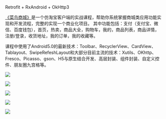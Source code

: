 Retrofit + RxAndroid + OkHttp3

[《菜鸟商城》](http://www.cniao5.com/course/10073)是一个仿淘宝客户端的实战课程，帮助你系统掌握商城类应用功能实现和开发流程，完整的实现一个商业化项目。
其中功能包括：支付（支付宝、微信、百度钱包），首页，热卖，商品大全，购物车，我的，商品列表，商品详情，注册/登录，收货地址，我的订单，我的收藏等。

课程中使用了Android5.0的最新技术：Toolbar、RecyclerView、CardView、Tablayout、SwipeRefeshLayout和大部分目前主流的技术：Xutils、OKhttp、Fresco、Picasso、gson、H5与原生结合开发、高层封装、组件封装、自定义控件、朋友圈九宫格等。

![](https://raw.githubusercontent.com/angelOnly/CNiao5Shop/master/demo6.gif)

![](https://raw.githubusercontent.com/angelOnly/CNiao5Shop/master/demo2.gif)

![](https://raw.githubusercontent.com/angelOnly/CNiao5Shop/master/demo3.gif)

![](https://raw.githubusercontent.com/angelOnly/CNiao5Shop/master/demo4.gif)

![](https://raw.githubusercontent.com/angelOnly/CNiao5Shop/master/demo5.gif)
